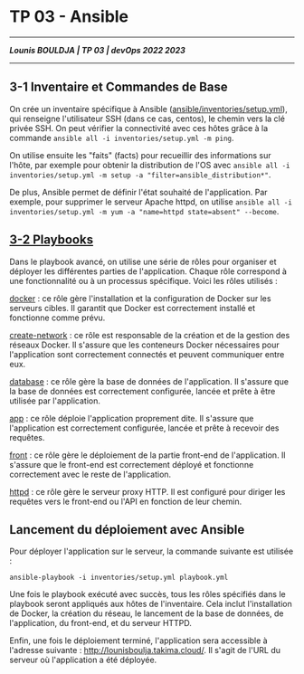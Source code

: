 # TP 03 - Ansible

___
***Lounis BOULDJA    |   TP 03    |     devOps 2022 2023***
___


## 3-1 Inventaire et Commandes de Base
On crée un inventaire spécifique à Ansible ([ansible/inventories/setup.yml](./ansible/inventories/setup.yml)), qui renseigne l'utilisateur SSH (dans ce cas, centos), le chemin vers la clé privée SSH. On peut vérifier la connectivité avec ces hôtes grâce à la commande `ansible all -i inventories/setup.yml -m ping`.

On utilise ensuite les "faits" (facts) pour recueillir des informations sur l'hôte, par exemple pour obtenir la distribution de l'OS avec `ansible all -i inventories/setup.yml -m setup -a "filter=ansible_distribution*"`.

De plus, Ansible permet de définir l'état souhaité de l'application. Par exemple, pour supprimer le serveur Apache httpd, on utilise `ansible all -i inventories/setup.yml -m yum -a "name=httpd state=absent" --become`.

## [3-2 Playbooks](ansible%2Fplaybook.yml)
Dans le playbook avancé, on utilise une série de rôles pour organiser et déployer les différentes parties de l'application. Chaque rôle correspond à une fonctionnalité ou à un processus spécifique. Voici les rôles utilisés :

[docker](./ansible/roles/docker) : ce rôle gère l'installation et la configuration de Docker sur les serveurs cibles. Il garantit que Docker est correctement installé et fonctionne comme prévu.

[create-network](./ansible/roles/create-network) : ce rôle est responsable de la création et de la gestion des réseaux Docker. Il s'assure que les conteneurs Docker nécessaires pour l'application sont correctement connectés et peuvent communiquer entre eux.

[database](./ansible/roles/database) : ce rôle gère la base de données de l'application. Il s'assure que la base de données est correctement configurée, lancée et prête à être utilisée par l'application.

[app](./ansible/roles/app) : ce rôle déploie l'application proprement dite. Il s'assure que l'application est correctement configurée, lancée et prête à recevoir des requêtes.

[front](./ansible/roles/front) : ce rôle gère le déploiement de la partie front-end de l'application. Il s'assure que le front-end est correctement déployé et fonctionne correctement avec le reste de l'application.

[httpd](./ansible/roles/httpd) : ce rôle gère le serveur proxy HTTP. Il est configuré pour diriger les requêtes vers le front-end ou l'API en fonction de leur chemin.

## Lancement du déploiement avec Ansible
Pour déployer l'application sur le serveur, la commande suivante est utilisée :

```shell
ansible-playbook -i inventories/setup.yml playbook.yml
```
Une fois le playbook exécuté avec succès, tous les rôles spécifiés dans le playbook seront appliqués aux hôtes de l'inventaire. Cela inclut l'installation de Docker, la création du réseau, le lancement de la base de données, de l'application, du front-end, et du serveur HTTPD.

Enfin, une fois le déploiement terminé, l'application sera accessible à l'adresse suivante : http://lounisboulja.takima.cloud/. Il s'agit de l'URL du serveur où l'application a été déployée.